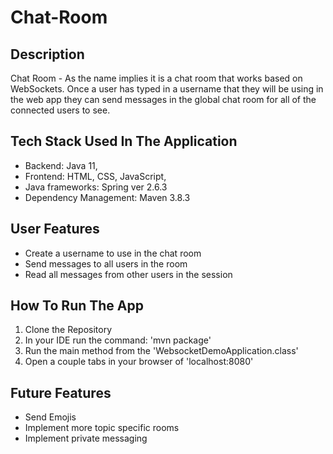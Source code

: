 # Chat-Room

## Description
Chat Room - As the name implies it is a chat room that works based on WebSockets. Once a user has typed in a username that they will be using in the web app they can send messages in the global chat room for all of the connected users to see.

## Tech Stack Used In The Application
  - Backend: Java 11,
  - Frontend: HTML, CSS, JavaScript,
  - Java frameworks: Spring ver 2.6.3
  - Dependency Management: Maven 3.8.3

## User Features
  - Create a username to use in the chat room
  - Send messages to all users in the room
  - Read all messages from other users in the session

## How To Run The App
  1. Clone the Repository
  2. In your IDE run the command: 'mvn package'
  3. Run the main method from the 'WebsocketDemoApplication.class'
  4. Open a couple tabs in your browser of 'localhost:8080'

## Future Features
  - Send Emojis
  - Implement more topic specific rooms
  - Implement private messaging
